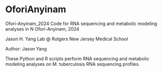 # OforiAnyinam

Ofori-Anyinam_2024
Code for RNA sequencing and metabolic modeling analyses in N Ofori-Anyinam, 2024

Jason H. Yang Lab @ Rutgers New Jersey Medical School

Author: Jason Yang

These Python and R scripts perform RNA sequencing and metabolic modeling analyses on M. tuberculosis RNA sequencing profiles.
